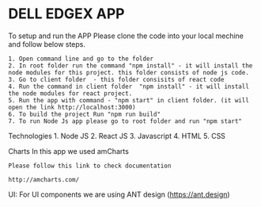 # DELL EDGEX APP

To setup and run the APP Please clone the code into your local mechine and follow below steps.
    
    1. Open command line and go to the folder
    2. In root folder run the command "npm install" - it will install the node modules for this project. this folder consists of node js code.
    3. Go to client folder  - this folder consisits of react code
    4. Run the command in client folder  "npm install" - it will install the node modules for react project.
    5. Run the app with command - "npm start" in client folder. (it will open the link http://localhost:3000)
    6. To build the project Run "npm run build"
    7. To run Node Js app please go to root folder and run "npm start"


Technologies
    1. Node JS
    2. React JS
    3. Javascript
    4. HTML
    5. CSS


Charts
    In this app we used amCharts 

    Please follow this link to check documentation

    http://amcharts.com/ 

UI:
    For UI components we are using ANT design (https://ant.design)